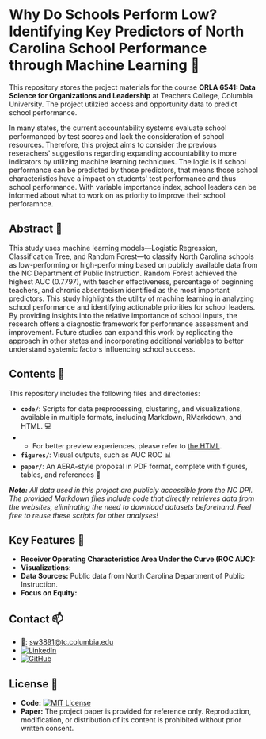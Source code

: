 # Why Do Schools Perform Low? Identifying Key Predictors of North Carolina School Performance through Machine Learning :eyes:

This repository stores the project materials for the course **ORLA 6541:  Data Science for Organizations and Leadership** at Teachers College, Columbia University. The project utilzied access and opportunity data to predict school performance. 

In many states, the current accountability systems evaluate school performanced by test scores and lack the consideration of school resources. Therefore, this project aims to consider the previous reserachers' suggestions regarding expanding accountability to more indicators by utilizing machine learning techniques. The logic is if school performance can be predicted by those predictors, that means those school characteristics have a impact on students' test performance and thus school performance. With variable importance index, school leaders can be informed about what to work on as priority to improve their school perforamnce.

## Abstract 📝

This study uses machine learning models—Logistic Regression, Classification Tree, and Random Forest—to classify North Carolina schools as low-performing or high-performing based on publicly available data from the NC Department of Public Instruction. Random Forest achieved the highest AUC (0.7797), with teacher effectiveness, percentage of beginning teachers, and chronic absenteeism identified as the most important predictors. This study highlights the utility of machine learning in analyzing school performance and identifying actionable priorities for school leaders. By providing insights into the relative importance of school inputs, the research offers a diagnostic framework for performance assessment and improvement. Future studies can expand this work by replicating the approach in other states and incorporating additional variables to better understand systemic factors influencing school success.

## Contents 📂

This repository includes the following files and directories:

- **`code/`**: Scripts for data preprocessing, clustering, and visualizations, available in multiple formats, including Markdown, RMarkdown, and HTML. 💻
- - For better preview experiences, please refer to [the HTML](https://yuesummerwu.github.io/Hiarachical_Cluster_Analysis/ORLA6541_Midterm/Code/ORLA6541_Midterm_HCAHeatmap_YueSummerWu.html).
- **`figures/`**: Visual outputs, such as AUC ROC 📊 
- **`paper/`**: An AERA-style proposal in PDF format, complete with figures, tables, and references 📝<br>

***Note:** All data used in this project are publicly accessible from the NC DPI. The provided Markdown files include code that directly retrieves data from the websites, eliminating the need to download datasets beforehand. Feel free to reuse these scripts for other analyses!*

## Key Features 🚀
- **Receiver Operating Characteristics Area Under the Curve (ROC AUC):** 
- **Visualizations:** 
- **Data Sources:** Public data from North Carolina Department of Public Instruction.
- **Focus on Equity:** 

## Contact 📫
- 📧: sw3891@tc.columbia.edu
- [![LinkedIn](https://img.shields.io/badge/LinkedIn-Connect-blue?style=for-the-badge&logo=linkedin)](https://www.linkedin.com/in/yuesummerwu)
- [![GitHub](https://img.shields.io/badge/GitHub-Explore-black?style=for-the-badge&logo=github)](https://github.com/yuesummerwu)

## License 📜

- **Code:** [![MIT License](https://img.shields.io/badge/License-MIT-blue.svg)](https://opensource.org/licenses/MIT)
- **Paper:** The project paper is provided for reference only. Reproduction, modification, or distribution of its content is prohibited without prior written consent.

